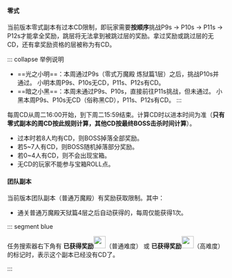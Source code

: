 #### 零式

当前版本零式副本有过本CD限制，即玩家需要**按顺序**挑战P9s → P10s → P11s → P12s才能拿全奖励，跳层将无法拿到被跳过层的奖励。拿过奖励或跳过层的无CD，还有拿奖励资格的层被称为有CD。

::: collapse 举例说明
- ==光之小明==：本周通过P9s（零式万魔殿 炼狱篇1层）之后，挑战P10s并通过。
小明本周P9s、P10s无CD，P11s、P12s有CD。
- ==暗之小黑==：本周未通过P9s、P10s，直接前往P11s挑战，但未通过。
小黑本周P9s、P10s无CD（俗称黑CD），P11s、P12s有CD。
:::

每周CD从周二<i class="xiv local-time-chs"></i>16:00开始，到下周二<i class="xiv local-time-chs"></i>15:59结束。计算CD时以进本时间为准（**只有零式副本的周CD按此规则计算，其他CD按最终BOSS击杀时间计算**）。

- 过本时若8人均有CD，则BOSS掉落全部奖励。
- 若5~7人有CD，则BOSS随机掉落部分奖励。
- 若0~4人有CD，则不会出现宝箱。
- 无CD的玩家不能参与宝箱ROLL点。 

#### 团队副本

当前版本团队副本（普通万魔殿）有奖励获取限制。其中：
* 通关普通万魔殿天狱篇4层之后自动获得的<item name="腐朽的荒天长剑" />，每周仅能获得1次。
<!--* 喜悦神域欧芙洛绪涅中，每周仅允许获得1件装备（如果因背包已满等情况，获取到的装备并未进入包中，仍会被视为已获取）；通关后自动获得的<item name="喜悦古钱" />，每周仅能获得1次。-->

::: segment blue
 
任务搜索器右下角有 **已获得奖励**<img src="/images/icons/reward1.png" class="no-zoom sm-icon" style="width:2em;" />（普通难度） 或 **已获得奖励**<img src="/images/icons/reward2.png"  class="no-zoom sm-icon" style="width:2em;" />（高难度） 的标记时，表示这个副本已经没有CD了。

:::
